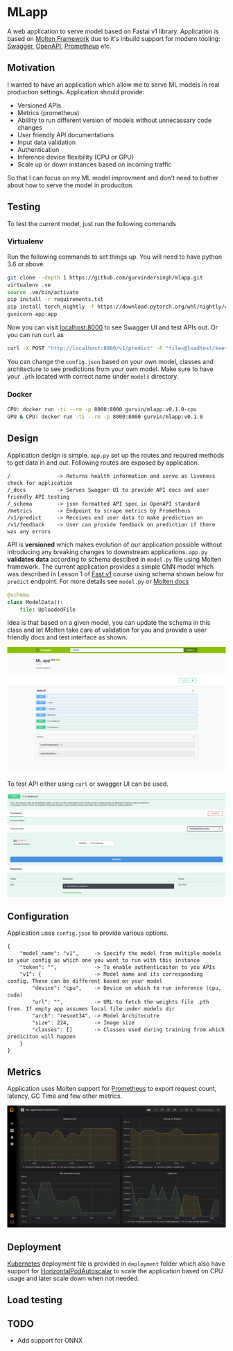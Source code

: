 # MLapp

A web application to serve model based on Fastai v1 library. Application is based on [Molten Framework](https://moltenframework.com/) due to it's inbuild support for modern tooling: [Swagger](https://swagger.io/), [OpenAPI](https://www.openapis.org/), [Prometheus](https://prometheus.io/) etc.

## Motivation

I wanted to have an application which allow me to serve ML models in real production settings. Application should provide:

* Versioned APIs
* Metrics (prometheus)
* Ablility to run different version of models without unnecassary code changes
* User friendly API documentations
* Input data validation
* Authentication
* Inference device flexibility (CPU or GPU)
* Scale up or down instances based on incoming traffic

So that I can focus on my ML model improvment and don't need to bother about how to serve the model in produciton.

## Testing

To test the current model, just run the following commands

### Virtualenv

Run the following commands to set things up. You will need to have python 3.6 or above.

```bash
git clone --depth 1 https://github.com/gurvindersingh/mlapp.git
virtualenv .ve
source .ve/bin/activate
pip install -r requirements.txt
pip install torch_nightly -f https://download.pytorch.org/whl/nightly/cpu/torch_nightly.html
gunicorn app:app
```

Now you can visit [localhost:8000](http://localhost:8000/_docs) to see Swagger UI and test APIs out. Or you can run `curl` as

```bash
curl -X POST "http://localhost:8000/v1/predict" -F "file=@loadtest/keeshond.jpg"
```

 You can change the `config.json` based on your own model, classes and architecture to see predictions from your own model. Make sure to have your `.pth` located with correct name under `models` directory.

### Docker

```bash
CPU: docker run -ti --rm -p 8000:8000 gurvin/mlapp:v0.1.0-cpu
GPU & CPU: docker run -ti --rm -p 8000:8000 gurvin/mlapp:v0.1.0
```

## Design

Application design is simple. `app.py` set up the routes and required methods to get data in and out. Following routes are exposed by application.

```
/               -> Returns health information and serve as liveness check for application
/_docs          -> Serves Swagger UI to provide API docs and user friendly API testing
/_schema        -> json formatted API spec in OpenAPI standard
/metrics        -> Endpoint to scrape metrics by Prometheus
/v1/predict     -> Receives end user data to make prediction on
/v1/feedback    -> User can provide feedback on prediction if there was any errors
```

API is **versioned** which makes evolution of our application possible without introducing any breaking changes to downstream applications. `app.py` **validates data** according to schema descibed in `model.py` file using Molten framework. The current application provides a simple CNN model which was described in Lesson 1 of [Fast v1](https://github.com/fastai/fastai/) course using schema shown below for `predict` endpoint. For more details see `model.py` or [Molten docs](http://moltenframework.com/)

```python
@schema
class ModelData():
    file: UploadedFile
```

Idea is that based on a given model, you can update the schema in this class and let Molten take care of validation for you and provide a user friendly docs and test interface as shown.

![alt text](figures/swagger-docs.png "Swagger Docs UI")

To test API either using `curl` or swagger UI can be used.

![alt text](figures/predict-ui.png "Predict Test")

## Configuration

Application uses `config.json` to provide various options.

```raw
{
    "model_name": "v1",     -> Specify the model from multiple models in your config as which one you want to run with this instance
    "token": "",            -> To enable authenticaiton to you APIs
    "v1": {                 -> Model name and its corresponding config. These can be different based on your model
        "device": "cpu",    -> Device on which to run inference (cpu, cuda)
        "url": "",          -> URL to fetch the weights file .pth from. If empty app assumes local file under models dir
        "arch": "resnet34", -> Model Architecutre
        "size": 224,        -> Image size
        "classes": []       -> Classes used during training from which prediciton will happen
    }
}
```

## Metrics

Application uses Molten support for [Prometheus](https://prometheus.io/) to export request count, latency, GC Time and few other metrics.

![alt text](figures/grafana.png "Prometheus Metrics Dashboard")

## Deployment

[Kubernetes](https://kubernetes.io/) deployment file is provided in `deployment` folder which also have support for [HorizontalPodAutoscalar](https://kubernetes.io/docs/tasks/run-application/horizontal-pod-autoscale/) to scale the application based on CPU usage and later scale down when not needed.

## Load testing

## TODO

* Add support for ONNX